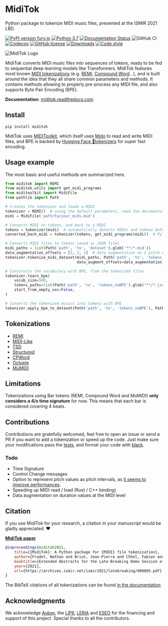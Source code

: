 # MidiTok

Python package to tokenize MIDI music files, presented at the ISMIR 2021 LBD.

[![PyPI version fury.io](https://badge.fury.io/py/miditok.svg)](https://pypi.python.org/pypi/miditok/)
[![Python 3.7](https://img.shields.io/badge/python-3.7+-blue.svg)](https://www.python.org/downloads/release/)
[![Documentation Status](https://readthedocs.org/projects/miditok/badge/?version=latest)](https://miditok.readthedocs.io/en/latest/?badge=latest)
![GitHub CI](https://github.com/Natooz/MidiTok/actions/workflows/pytest.yml/badge.svg)
[![Codecov](https://img.shields.io/codecov/c/github/Natooz/MidiTok)](https://codecov.io/gh/Natooz/MidiTok)
[![GitHub license](https://img.shields.io/github/license/Natooz/MidiTok.svg)](https://github.com/Natooz/MidiTok/blob/main/LICENSE)
[![Downloads](https://pepy.tech/badge/MidiTok)](https://pepy.tech/project/MidiTok)
[![Code style](https://img.shields.io/badge/code%20style-black-000000.svg)](https://github.com/psf/black)

![MidiTok Logo](https://github.com/Natooz/MidiTok/blob/assets/assets/logo.png?raw=true "")


MidiTok converts MIDI music files into sequences of tokens, ready to be fed to sequential deep learning models like Transformers.
MidiTok features most known [MIDI tokenizations](https://miditok.readthedocs.io/en/latest/tokenizations.html) (e.g. [REMI](https://arxiv.org/abs/2002.00212), [Compound Word](https://arxiv.org/abs/2101.02402)...), and is built around the idea that they all share common parameters and methods. It contains methods allowing to properly pre-process any MIDI file, and also supports Byte Pair Encoding (BPE).

**Documentation:** [miditok.readthedocs.com](https://miditok.readthedocs.io/en/latest/index.html)

## Install

```shell
pip install miditok
```
MidiTok uses [MIDIToolkit](https://github.com/YatingMusic/miditoolkit), which itself uses [Mido](https://github.com/mido/mido) to read and write MIDI files, and BPE is backed by [Hugging Face 🤗tokenizers](https://github.com/huggingface/tokenizers) for super fast encoding.

## Usage example

The most basic and useful methods are summarized here.

```python
from miditok import REMI
from miditok.utils import get_midi_programs
from miditoolkit import MidiFile
from pathlib import Path

# Creates the tokenizer and loads a MIDI
tokenizer = REMI()  # using the default parameters, read the documentation to customize your tokenizer
midi = MidiFile('path/to/your_midi.mid')

# Converts MIDI to tokens, and back to a MIDI
tokens = tokenizer(midi)  # automatically detects MIDIs and tokens before converting
converted_back_midi = tokenizer(tokens, get_midi_programs(midi))  # PyTorch / Tensorflow / Numpy tensors supported

# Converts MIDI files to tokens saved as JSON files
midi_paths = list(Path('path', 'to', 'dataset').glob('**/*.mid'))
data_augmentation_offsets = [2, 2, 1]  # data augmentation on 2 pitch octaves, 2 velocity and 1 duration values
tokenizer.tokenize_midi_dataset(midi_paths, Path('path', 'to', 'tokens_noBPE'),
                                data_augment_offsets=data_augmentation_offsets)

# Constructs the vocabulary with BPE, from the tokenized files
tokenizer.learn_bpe(
    vocab_size=500,
    tokens_paths=list(Path('path', 'to', 'tokens_noBPE').glob("**/*.json")),
    start_from_empty_voc=False,
)

# Converts the tokenized musics into tokens with BPE
tokenizer.apply_bpe_to_dataset(Path('path', 'to', 'tokens_noBPE'), Path('path', 'to', 'tokens_BPE'))
```

## Tokenizations

* [REMI](https://arxiv.org/abs/2002.00212)
* [MIDI-Like](https://link.springer.com/article/10.1007/s00521-018-3758-9)
* [TSD](https://arxiv.org/abs/2301.11975)
* [Structured](https://arxiv.org/abs/2107.05944)
* [CPWord](https://ojs.aaai.org/index.php/AAAI/article/view/16091)
* [Octuple](https://aclanthology.org/2021.findings-acl.70)
* [MuMIDI]()

## Limitations

Tokenizations using Bar tokens (REMI, Compound Word and MuMIDI) **only considers a 4/x time signature** for now. This means that each bar is considered covering 4 beats.

## Contributions

Contributions are gratefully welcomed, feel free to open an issue or send a PR if you want to add a tokenization or speed up the code. Just make sure your modifications pass the [tests](tests), and format your code with [black](https://github.com/psf/black).

### Todo

* Time Signature
* Control Change messages
* Option to represent pitch values as pitch intervals, as [it seems to improve performances](https://ismir2022program.ismir.net/lbd_369.html).
* Speeding up MIDI read / load (Rust / C++ binding)
* Data augmentation on duration values at the MIDI level

## Citation

If you use MidiTok for your research, a citation in your manuscript would be gladly appreciated. ❤️

[**MidiTok paper**](https://archives.ismir.net/ismir2021/latebreaking/000005.pdf)
```bibtex
@inproceedings{miditok2021,
    title={{MidiTok}: A Python package for {MIDI} file tokenization},
    author={Fradet, Nathan and Briot, Jean-Pierre and Chhel, Fabien and El Fallah Seghrouchni, Amal and Gutowski, Nicolas},
    booktitle={Extended Abstracts for the Late-Breaking Demo Session of the 22nd International Society for Music Information Retrieval Conference},
    year={2021},
    url={https://archives.ismir.net/ismir2021/latebreaking/000005.pdf},
}
```

The BibTeX citations of all tokenizations can be found [in the documentation](https://miditok.readthedocs.io/en/latest/citations.html)


## Acknowledgments

We acknowledge [Aubay](https://blog.aubay.com/index.php/language/en/home/?lang=en), the [LIP6](https://www.lip6.fr/?LANG=en), [LERIA](http://blog.univ-angers.fr/leria/n) and [ESEO](https://eseo.fr/en) for the financing and support of this project.
Special thanks to all the contributors.

